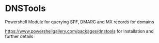 # DNSTools
Powershell Module for querying SPF, DMARC and MX records for domains

https://www.powershellgallery.com/packages/dnstools for installation and further details

